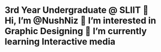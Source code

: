 # 3rd Year Undergraduate @ SLIIT 👋 Hi, I’m @NushNiz 👀 I’m interested in Graphic Designing 🌱 I’m currently learning Interactive media
